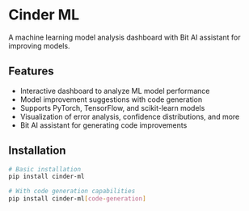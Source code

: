 # Cinder ML

A machine learning model analysis dashboard with Bit AI assistant for improving models.

## Features

- Interactive dashboard to analyze ML model performance
- Model improvement suggestions with code generation
- Supports PyTorch, TensorFlow, and scikit-learn models
- Visualization of error analysis, confidence distributions, and more
- Bit AI assistant for generating code improvements

## Installation

```bash
# Basic installation
pip install cinder-ml

# With code generation capabilities
pip install cinder-ml[code-generation]